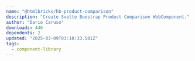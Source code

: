 ```yaml
---
name: "@htmlbricks/hb-product-comparison"
description: "Create Svelte Boostrap Product Comparison WebComponent."
author: "Dario Caruso"
downloads: 446
dependents: 2
updated: "2025-03-09T03:10:33.581Z"
tags: 
  - component-library
---
```

